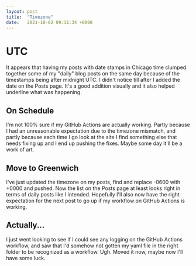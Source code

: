 ```yaml
---
layout: post
title:  "Timezone"
date:   2021-10-02 09:11:34 +0000
---
```


# UTC
It appears that having my posts with date stamps in Chicago time clumped together some of my "daily" blog posts on the same day because of the timestamps being after midnight UTC. I didn't notice till after I added the date on the Posts page. It's a good addition visually and it also helped underline what was happening.  

## On Schedule
I'm not 100% sure if my GitHub Actions are actually working. Partly because I had an unreasonable expectation due to the timezone mismatch, and partly because each time I go look at the site I find something else that needs fixing up and I end up pushing the fixes. Maybe some day it'll be a work of art.  

## Move to Greenwich
I've just updated the timezone on my posts, find and replace -0600 with +0000 and pushed. Now the list on the Posts page at least looks right in terms of daily posts like I intended. Hopefully I'll also now have the right expectation for the next post to go up if my workflow on GitHub Actions is working.  

## Actually...
I just went looking to see if I could see any logging on the GitHub Actions workflow, and saw that I'd somehow not gotten my yaml file in the right folder to be recognized as a workflow. Ugh. Moved it now, maybe now I'll have some luck.  